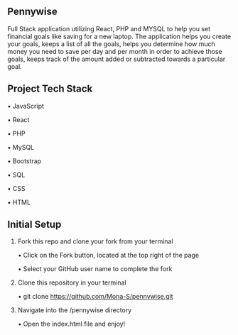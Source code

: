 Pennywise
------
Full Stack application utilizing React, PHP and MYSQL to help you set financial goals like saving for a new laptop. The application helps you create your goals, keeps a list of all the goals, helps you determine how much money you need to save per day and per month in order to achieve those goals, keeps track of the amount added or subtracted towards a particular goal.

Project Tech Stack
-------
• JavaScript

• React

• PHP

• MySQL

• Bootstrap

• SQL

• CSS

• HTML

Initial Setup
----------
1. Fork this repo and clone your fork from your terminal

    • Click on the Fork button, located at the top right of the page

    • Select your GitHub user name to complete the fork

2. Clone this repository in your terminal

    • git clone https://github.com/Mona-S/pennywise.git

3. Navigate into the /pennywise directory

    • Open the index.html file and enjoy!
